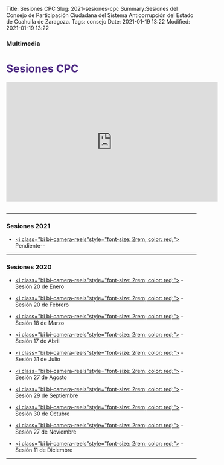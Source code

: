 Title: Sesiones CPC
Slug: 2021-sesiones-cpc
Summary:Sesiones del Consejo de Participación Ciudadana del Sistema Anticorrupción del Estado de Coahuila de Zaragoza.
Tags: consejo
Date: 2021-01-19 13:22
Modified: 2021-01-19 13:22

<link rel="stylesheet" href="https://cdn.jsdelivr.net/npm/bootstrap-icons@1.3.0/font/bootstrap-icons.css">

### Multimedia

  <div id="que-es" class="contenedor-horizontal que-es-el-sea clearfix">
        <div class="que-es">
            <h1 style="color: #4c2882">Sesiones CPC</h1>
            <p></p>
            <div class="embed-responsive embed-responsive-16by9">
                <iframe width="560" height="315" src="https://www.youtube.com/embed/videoseries?list=PLDdlhleuW9zck5BEwLLfTx4YIoD1SaWkN" frameborder="0" allow="accelerometer; autoplay; encrypted-media; gyroscope; picture-in-picture" allowfullscreen></iframe>
            </div>
        </div>
    </div><br>

_________________________

### Sesiones 2021


* [<i class="bi bi-camera-reels"style="font-size: 2rem; color: red;"></i>]() <i class="bi bi-file-text " style="font-size: 2rem; color: gray;"></i> Pendiente--

_________________________

### Sesiones 2020


* [<i class="bi bi-camera-reels"style="font-size: 2rem; color: red;"></i>](https://fb.watch/39m084Dv9c/) <i class="bi bi-file-text " style="font-size: 2rem; color: gray;"></i> - Sesión 20 de Enero


* [<i class="bi bi-camera-reels"style="font-size: 2rem; color: red;"></i>](https://fb.watch/39mcBC97ex/) <i class="bi bi-file-text " style="font-size: 2rem; color: gray;"></i> - Sesión 20 de Febrero

* [<i class="bi bi-camera-reels"style="font-size: 2rem; color: red;"></i>](https://fb.watch/39mfVfAUVy/) <i class="bi bi-file-text " style="font-size: 2rem; color: gray;"></i> - Sesión 18 de Marzo

* [<i class="bi bi-camera-reels"style="font-size: 2rem; color: red;"></i>](https://fb.watch/39mhXYRnNL/) <i class="bi bi-file-text " style="font-size: 2rem; color: gray;"></i> - Sesión 17 de Abril

* [<i class="bi bi-camera-reels"style="font-size: 2rem; color: red;"></i>](https://fb.watch/39mlYI4Lp-/) <i class="bi bi-file-text " style="font-size: 2rem; color: gray;"></i> - Sesión 31 de Julio

* [<i class="bi bi-camera-reels"style="font-size: 2rem; color: red;"></i>](https://fb.watch/35MXlWCNx1/) <i class="bi bi-file-text " style="font-size: 2rem; color: gray;"></i> - Sesión 27 de Agosto

* [<i class="bi bi-camera-reels"style="font-size: 2rem; color: red;"></i>](https://fb.watch/35N5t1j0gs/) <i class="bi bi-file-text " style="font-size: 2rem; color: gray;"></i> - Sesión 29 de Septiembre

* [<i class="bi bi-camera-reels"style="font-size: 2rem; color: red;"></i>](https://zoom.us/rec/share/48d6d5BsmsTlSd0JmGwShUg2xQQ1gv6VDcamBS2cbYkR-msqRjd4T7e_c7mVEBxV.okQrDUziFFiQPwnY) <i class="bi bi-file-text " style="font-size: 2rem; color: gray;"></i> - Sesión 30 de Octubre

* [<i class="bi bi-camera-reels"style="font-size: 2rem; color: red;"></i>](https://zoom.us/rec/share/19AsWffiVU-Gy_r531XditzpA9oDlFTzxaajrm6cpOhRAYpBQosXtMRbDZjfd6Xu.Q11gqDmrgrn5YNm2) <i class="bi bi-file-text " style="font-size: 2rem; color: gray;"></i> - Sesión 27 de Noviembre

* [<i class="bi bi-camera-reels"style="font-size: 2rem; color: red;"></i>](https://zoom.us/rec/share/XGM1PSmI5U6-Yakh7UUDRja9MtACBiydaKpTSPliMxoB-UU7G9-W82ZcKnFT8Bn7.tpJmBn7iekGckF8Z) <i class="bi bi-file-text " style="font-size: 2rem; color: gray;"></i> - Sesión 11 de Diciembre
_________________________
